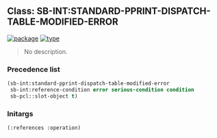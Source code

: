 ## Class: SB-INT:STANDARD-PPRINT-DISPATCH-TABLE-MODIFIED-ERROR
[![package](https://img.shields.io/badge/Package-SB--INT-5f9ea0.svg?style=social&colorA=999999)](../) [![type](https://img.shields.io/badge/Type-Class-5f9ea0.svg?style=social&colorA=999999)](../#class) 

> No description.

### Precedence list
```cl
(sb-int:standard-pprint-dispatch-table-modified-error
 sb-int:reference-condition error serious-condition condition
 sb-pcl::slot-object t)
```
### Initargs
```cl
(:references :operation)
```
